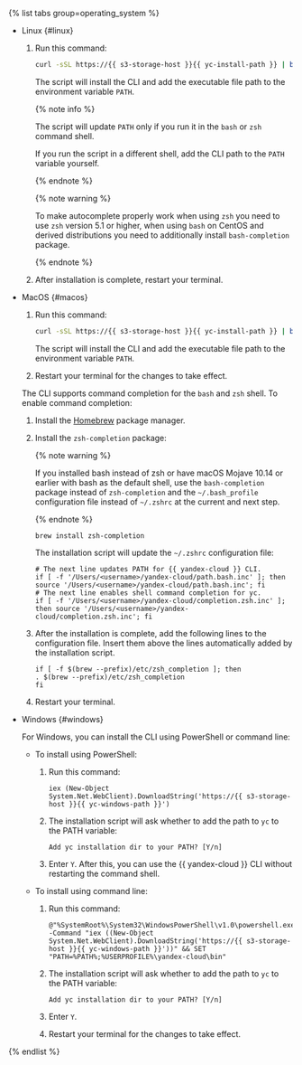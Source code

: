 {% list tabs group=operating_system %}

- Linux {#linux}

   1. Run this command:

      ```bash
      curl -sSL https://{{ s3-storage-host }}{{ yc-install-path }} | bash
      ```
      The script will install the CLI and add the executable file path to the environment variable `PATH`.

      {% note info %}

      The script will update `PATH` only if you run it in the `bash` or `zsh` command shell.

      If you run the script in a different shell, add the CLI path to the `PATH` variable yourself.

      {% endnote %}

      {% note warning %}

      To make autocomplete properly work when using `zsh` you need to use `zsh` version 5.1 or higher, when using `bash` on CentOS and derived distributions you need to additionally install `bash-completion` package.

      {% endnote %}

   1. After installation is complete, restart your terminal.

- MacOS {#macos}

   1. Run this command:

      ```bash
      curl -sSL https://{{ s3-storage-host }}{{ yc-install-path }} | bash
      ```

      The script will install the CLI and add the executable file path to the environment variable `PATH`.
   1. Restart your terminal for the changes to take effect.

   The CLI supports command completion for the `bash` and `zsh` shell. To enable command completion:

   1. Install the [Homebrew](https://brew.sh) package manager.
   1. Install the `zsh-completion` package:

      {% note warning %}

      If you installed bash instead of zsh or have macOS Mojave 10.14 or earlier with bash as the default shell, use the `bash-completion` package instead of `zsh-completion` and the `~/.bash_profile` configuration file instead of `~/.zshrc` at the current and next step.

      {% endnote %}

      ```
      brew install zsh-completion
      ```

      The installation script will update the `~/.zshrc` configuration file:

      ```
      # The next line updates PATH for {{ yandex-cloud }} CLI.
      if [ -f '/Users/<username>/yandex-cloud/path.bash.inc' ]; then source '/Users/<username>/yandex-cloud/path.bash.inc'; fi
      # The next line enables shell command completion for yc.
      if [ -f '/Users/<username>/yandex-cloud/completion.zsh.inc' ]; then source '/Users/<username>/yandex-cloud/completion.zsh.inc'; fi
      ```

   1. After the installation is complete, add the following lines to the configuration file. Insert them above the lines automatically added by the installation script.

      ```
      if [ -f $(brew --prefix)/etc/zsh_completion ]; then
      . $(brew --prefix)/etc/zsh_completion
      fi
      ```
   1. Restart your terminal.

- Windows {#windows}

   For Windows, you can install the CLI using PowerShell or command line:

   - To install using PowerShell:

      1. Run this command:

         ```
         iex (New-Object System.Net.WebClient).DownloadString('https://{{ s3-storage-host }}{{ yc-windows-path }}')
         ```
      1. The installation script will ask whether to add the path to `yc` to the PATH variable:

         ```
         Add yc installation dir to your PATH? [Y/n]
         ```
      1. Enter `Y`. After this, you can use the {{ yandex-cloud }} CLI without restarting the command shell.
   - To install using command line:

      1. Run this command:

         ```
         @"%SystemRoot%\System32\WindowsPowerShell\v1.0\powershell.exe" -Command "iex ((New-Object System.Net.WebClient).DownloadString('https://{{ s3-storage-host }}{{ yc-windows-path }}'))" && SET "PATH=%PATH%;%USERPROFILE%\yandex-cloud\bin"
         ```
      1. The installation script will ask whether to add the path to `yc` to the PATH variable:

         ```
         Add yc installation dir to your PATH? [Y/n]
         ```
      1. Enter `Y`.
      1. Restart your terminal for the changes to take effect.

{% endlist %}




